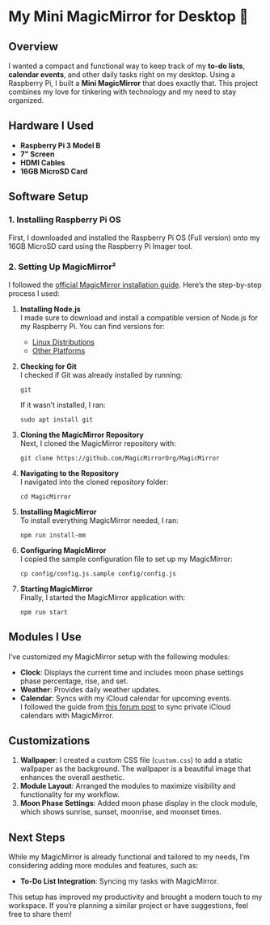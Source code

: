 # My Mini MagicMirror for Desktop 📆

## Overview
I wanted a compact and functional way to keep track of my **to-do lists**, **calendar events**, and other daily tasks right on my desktop. Using a Raspberry Pi, I built a **Mini MagicMirror** that does exactly that. This project combines my love for tinkering with technology and my need to stay organized.

## Hardware I Used
- **Raspberry Pi 3 Model B**
- **7" Screen**
- **HDMI Cables**
- **16GB MicroSD Card**

## Software Setup

### 1. Installing Raspberry Pi OS
First, I downloaded and installed the Raspberry Pi OS (Full version) onto my 16GB MicroSD card using the Raspberry Pi Imager tool.

### 2. Setting Up MagicMirror²
I followed the [official MagicMirror installation guide](https://docs.magicmirror.builders/getting-started/installation.html#manual-installation). Here’s the step-by-step process I used:

1. **Installing Node.js**  
   I made sure to download and install a compatible version of Node.js for my Raspberry Pi. You can find versions for:
   - [Linux Distributions](https://nodejs.org)
   - [Other Platforms](https://nodejs.org)

2. **Checking for Git**  
   I checked if Git was already installed by running:
   ```
   git
   ```
   If it wasn’t installed, I ran:
   ```
   sudo apt install git
   ```

3. **Cloning the MagicMirror Repository**  
   Next, I cloned the MagicMirror repository with:
   ```
   git clone https://github.com/MagicMirrorOrg/MagicMirror
   ```

4. **Navigating to the Repository**  
   I navigated into the cloned repository folder:
   ```
   cd MagicMirror
   ```

5. **Installing MagicMirror**  
   To install everything MagicMirror needed, I ran:
   ```
   npm run install-mm
   ```

6. **Configuring MagicMirror**  
   I copied the sample configuration file to set up my MagicMirror:
   ```
   cp config/config.js.sample config/config.js
   ```

7. **Starting MagicMirror**  
   Finally, I started the MagicMirror application with:
   ```
   npm run start
   ```

## Modules I Use
I’ve customized my MagicMirror setup with the following modules:
- **Clock**: Displays the current time and includes moon phase settings phase percentage, rise, and set.
- **Weather**: Provides daily weather updates.
- **Calendar**: Syncs with my iCloud calendar for upcoming events.  
  I followed the guide from [this forum post](https://forum.magicmirror.builders/topic/5327/sync-private-icloud-calendar-with-magicmirror?page=1) to sync private iCloud calendars with MagicMirror.

## Customizations
1. **Wallpaper**: I created a custom CSS file (`custom.css`) to add a static wallpaper as the background. The wallpaper is a beautiful image that enhances the overall aesthetic.
2. **Module Layout**: Arranged the modules to maximize visibility and functionality for my workflow.
3. **Moon Phase Settings**: Added moon phase display in the clock module, which shows sunrise, sunset, moonrise, and moonset times.

## Next Steps
While my MagicMirror is already functional and tailored to my needs, I’m considering adding more modules and features, such as:
- **To-Do List Integration**: Syncing my tasks with MagicMirror.

This setup has improved my productivity and brought a modern touch to my workspace. If you’re planning a similar project or have suggestions, feel free to share them!
